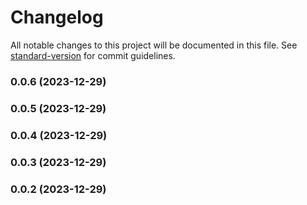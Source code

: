 # Changelog

All notable changes to this project will be documented in this file. See [standard-version](https://github.com/conventional-changelog/standard-version) for commit guidelines.

### 0.0.6 (2023-12-29)

### 0.0.5 (2023-12-29)

### 0.0.4 (2023-12-29)

### 0.0.3 (2023-12-29)

### 0.0.2 (2023-12-29)
